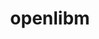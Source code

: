 ---
title: "openlibm"
layout: cache
categories: [package, develop]
meta: {"versions": ["0.8.1"], "compilers": ["gcc@=11.4.0"], "oss": ["ubuntu22.04"], "platforms": ["linux"], "targets": ["x86_64_v3"], "stacks": ["e4s", "root", "tutorial"], "num_specs": 2, "num_specs_by_stack": {"root": 2, "e4s": 2, "tutorial": 2}}
spec_details: [{"hash": "hpsevav5fkor7n4rpf46bt5saqzyicrt", "compiler": "gcc@=11.4.0", "versions": ["0.8.1"], "os": "ubuntu22.04", "platform": "linux", "target": "x86_64_v3", "variants": ["build_system=makefile"], "stacks": ["root", "e4s", "tutorial"], "size": "-", "tarball": "https://binaries.spack.io/develop/build_cache/linux-ubuntu22.04-x86_64_v3/gcc-11.4.0/openlibm-0.8.1/linux-ubuntu22.04-x86_64_v3-gcc-11.4.0-openlibm-0.8.1-hpsevav5fkor7n4rpf46bt5saqzyicrt.spack"}, {"hash": "ior43fybt2lmtkp4j3ctbk64llczfrl3", "compiler": "gcc@=11.4.0", "versions": ["0.8.1"], "os": "ubuntu22.04", "platform": "linux", "target": "x86_64_v3", "variants": ["build_system=makefile"], "stacks": ["root", "e4s", "tutorial"], "size": "-", "tarball": "https://binaries.spack.io/develop/build_cache/linux-ubuntu22.04-x86_64_v3/gcc-11.4.0/openlibm-0.8.1/linux-ubuntu22.04-x86_64_v3-gcc-11.4.0-openlibm-0.8.1-ior43fybt2lmtkp4j3ctbk64llczfrl3.spack"}]
---